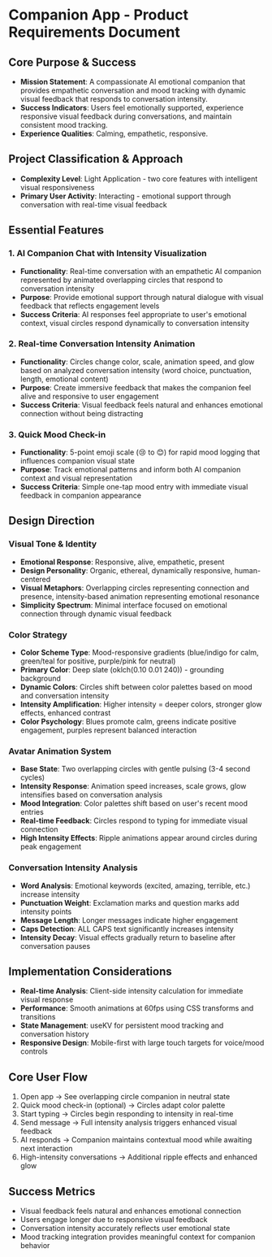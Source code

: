 # Companion App - Product Requirements Document

## Core Purpose & Success
- **Mission Statement**: A compassionate AI emotional companion that provides empathetic conversation and mood tracking with dynamic visual feedback that responds to conversation intensity.
- **Success Indicators**: Users feel emotionally supported, experience responsive visual feedback during conversations, and maintain consistent mood tracking.
- **Experience Qualities**: Calming, empathetic, responsive.

## Project Classification & Approach
- **Complexity Level**: Light Application - two core features with intelligent visual responsiveness
- **Primary User Activity**: Interacting - emotional support through conversation with real-time visual feedback

## Essential Features

### 1. AI Companion Chat with Intensity Visualization
- **Functionality**: Real-time conversation with an empathetic AI companion represented by animated overlapping circles that respond to conversation intensity
- **Purpose**: Provide emotional support through natural dialogue with visual feedback that reflects engagement levels
- **Success Criteria**: AI responses feel appropriate to user's emotional context, visual circles respond dynamically to conversation intensity

### 2. Real-time Conversation Intensity Animation
- **Functionality**: Circles change color, scale, animation speed, and glow based on analyzed conversation intensity (word choice, punctuation, length, emotional content)
- **Purpose**: Create immersive feedback that makes the companion feel alive and responsive to user engagement
- **Success Criteria**: Visual feedback feels natural and enhances emotional connection without being distracting

### 3. Quick Mood Check-in
- **Functionality**: 5-point emoji scale (😢 to 😊) for rapid mood logging that influences companion visual state
- **Purpose**: Track emotional patterns and inform both AI companion context and visual representation
- **Success Criteria**: Simple one-tap mood entry with immediate visual feedback in companion appearance

## Design Direction

### Visual Tone & Identity
- **Emotional Response**: Responsive, alive, empathetic, present
- **Design Personality**: Organic, ethereal, dynamically responsive, human-centered
- **Visual Metaphors**: Overlapping circles representing connection and presence, intensity-based animation representing emotional resonance
- **Simplicity Spectrum**: Minimal interface focused on emotional connection through dynamic visual feedback

### Color Strategy
- **Color Scheme Type**: Mood-responsive gradients (blue/indigo for calm, green/teal for positive, purple/pink for neutral)
- **Primary Color**: Deep slate (oklch(0.10 0.01 240)) - grounding background
- **Dynamic Colors**: Circles shift between color palettes based on mood and conversation intensity
- **Intensity Amplification**: Higher intensity = deeper colors, stronger glow effects, enhanced contrast
- **Color Psychology**: Blues promote calm, greens indicate positive engagement, purples represent balanced interaction

### Avatar Animation System
- **Base State**: Two overlapping circles with gentle pulsing (3-4 second cycles)
- **Intensity Response**: Animation speed increases, scale grows, glow intensifies based on conversation analysis
- **Mood Integration**: Color palettes shift based on user's recent mood entries
- **Real-time Feedback**: Circles respond to typing for immediate visual connection
- **High Intensity Effects**: Ripple animations appear around circles during peak engagement

### Conversation Intensity Analysis
- **Word Analysis**: Emotional keywords (excited, amazing, terrible, etc.) increase intensity
- **Punctuation Weight**: Exclamation marks and question marks add intensity points
- **Message Length**: Longer messages indicate higher engagement
- **Caps Detection**: ALL CAPS text significantly increases intensity
- **Intensity Decay**: Visual effects gradually return to baseline after conversation pauses

## Implementation Considerations
- **Real-time Analysis**: Client-side intensity calculation for immediate visual response
- **Performance**: Smooth animations at 60fps using CSS transforms and transitions
- **State Management**: useKV for persistent mood tracking and conversation history
- **Responsive Design**: Mobile-first with large touch targets for voice/mood controls

## Core User Flow
1. Open app → See overlapping circle companion in neutral state
2. Quick mood check-in (optional) → Circles adapt color palette
3. Start typing → Circles begin responding to intensity in real-time
4. Send message → Full intensity analysis triggers enhanced visual feedback
5. AI responds → Companion maintains contextual mood while awaiting next interaction
6. High-intensity conversations → Additional ripple effects and enhanced glow

## Success Metrics
- Visual feedback feels natural and enhances emotional connection
- Users engage longer due to responsive visual feedback
- Conversation intensity accurately reflects user emotional state
- Mood tracking integration provides meaningful context for companion behavior